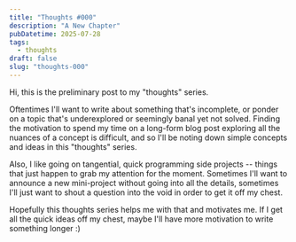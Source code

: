 ```yaml
---
title: "Thoughts #000"
description: "A New Chapter"
pubDatetime: 2025-07-28
tags:
  - thoughts
draft: false
slug: "thoughts-000"
---
```


Hi, this is the preliminary post to my "thoughts" series.

Oftentimes I'll want to write about something that's incomplete, or ponder on a topic
that's underexplored or seemingly banal yet not solved. Finding the motivation to spend my time on a long-form
blog post exploring all the nuances of a concept is difficult, and so I'll be noting down simple concepts and ideas in this "thoughts" series.

Also, I like going on tangential, quick programming side projects -- things that just happen to grab my attention for the moment. Sometimes I'll want
to announce a new mini-project without going into all the details, sometimes I'll just want to shout a question into the void in order to get it off my chest.

Hopefully this thoughts series helps me with that and motivates me. If I get all the quick ideas off my chest, maybe I'll have more motivation to write something longer :)
